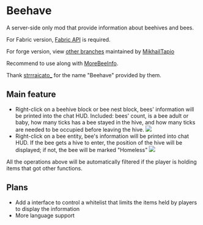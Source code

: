 # Beehave

A server-side only mod that provide information about beehives and bees.

For Fabric version, [Fabric API](https://modrinth.com/mod/fabric-api) is required.

For forge version, view [other branches](https://github.com/Nova-Committee/beehave/branches) maintained by [MikhailTapio](https://github.com/MikhailTapio)

Recommend to use along with [MoreBeeInfo](https://modrinth.com/mod/morebeeinfo).

Thank [strrraicato_](https://space.bilibili.com/314823790) for the name "Beehave" provided by them.

## Main feature

- Right-click on a beehive block or bee nest block,
  bees' information will be printed into the chat HUD.
  Included: bees' count, is a bee adult or baby,
  how many ticks has a bee stayed in the hive,
  and how many ticks are needed to be occupied before leaving the hive.
  ![](https://cdn-raw.modrinth.com/data/e0YVwkW5/images/49bcad6da7d3c05e070e416c277e14982ad54a61.png)
- Right-click on a bee entity, bee's information will be printed into chat HUD.
  If the bee gets a hive to enter, the position of the hive will be displayed;
  if not, the bee will be marked "Homeless"
  ![](https://cdn-raw.modrinth.com/data/e0YVwkW5/images/2956e8851b0db469131875c78ae62080abcd45cd.png)

All the operations above will be automatically filtered
if the player is holding items that got other functions.

## Plans

- Add a interface to control a whitelist that limits the items held by players to display the information
- More language support